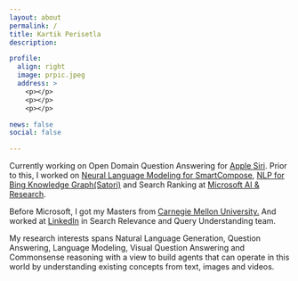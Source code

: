 ```yaml
---
layout: about
permalink: /
title: Kartik Perisetla
description:

profile:
  align: right
  image: prpic.jpeg
  address: >
    <p></p>
    <p></p>
    <p></p>

news: false
social: false

---
```

<p align="left">
Currently working on Open Domain Question Answering for <a href="https://www.apple.com/siri/" target="_blank">Apple Siri</a>. Prior to this, I worked on <a href="https://www.theverge.com/2020/5/11/21254298/microsoft-outlook-web-text-predictions-gmail-smart-compose-feature" target="_blank">Neural Language Modeling for SmartCompose</a>, <a href="https://blogs.bing.com/search/2013/03/21/understand-your-world-with-bing" target="_blank">NLP for Bing Knowledge Graph(Satori)</a> and Search Ranking at <a href="http://microsoft.com" target="_blank">Microsoft AI & Research</a>.</p>
<p>
Before Microsoft, I got my Masters from <a href="http://cmu.edu/" target="_blank">Carnegie Mellon University.</a> And worked at <a href="https://linkedin.com" target="_blank">LinkedIn</a> in Search Relevance and Query Understanding team.
</p>

<p align="left">
My research interests spans Natural Language Generation, Question Answering, Language Modeling, Visual Question Answering and Commonsense reasoning with a view to build agents that can operate in this world by understanding existing concepts from text, images and videos.
</p>
